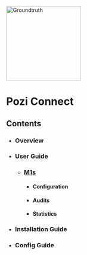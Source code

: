 <img src="http://i.imgur.com/TLMFPUa.png" alt="Groundtruth" width="200">

# Pozi Connect

## Contents

* ### Overview
* ### User Guide
  * ### [M1s](/m1s)
    * #### Configuration
    * #### Audits
    * #### Statistics
* ### Installation Guide
* ### Config Guide
